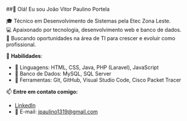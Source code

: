 ##👋 Olá! Eu sou João Vitor Paulino Portela

🎓 Técnico em Desenvolvimento de Sistemas pela Etec Zona Leste.  
💻 Apaixonado por tecnologia, desenvolvimento web e banco de dados.  
🚀 Buscando oportunidades na área de TI para crescer e evoluir como profissional.

🔹 **Habilidades**:
- 📌 Linguagens: HTML, CSS, Java, PHP (Laravel), JavaScript
- 📌 Banco de Dados: MySQL, SQL Server
- 📌 Ferramentas: Git, GitHub, Visual Studio Code, Cisco Packet Tracer

📫 **Entre em contato comigo:**
- [LinkedIn](https://www.linkedin.com/in/jo%C3%A3ovitor-portela4467b329a/)
- 📩 E-mail: jpaulino1319@gmail.com
